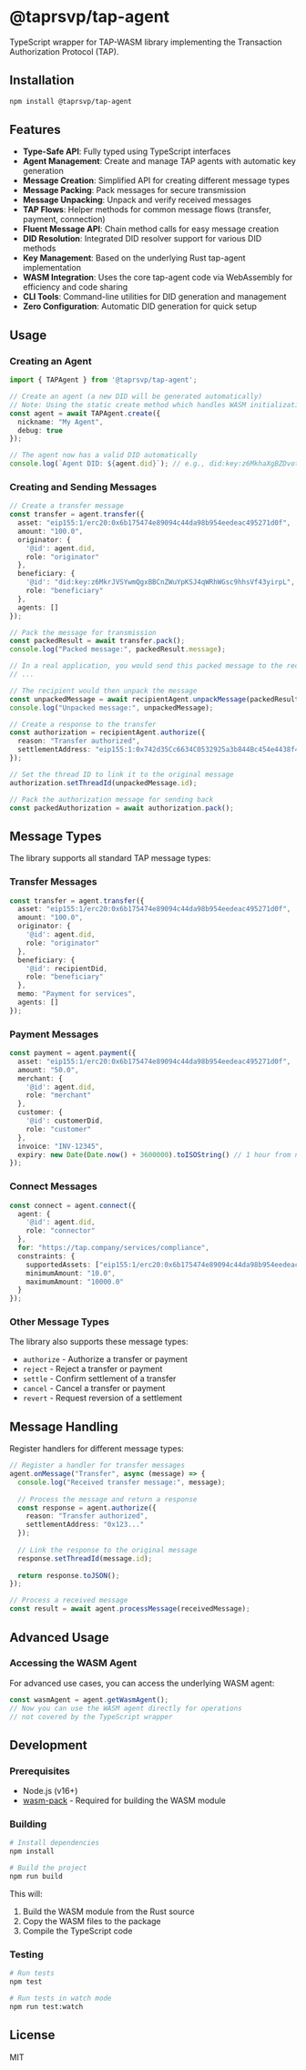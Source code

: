 # @taprsvp/tap-agent

TypeScript wrapper for TAP-WASM library implementing the Transaction Authorization Protocol (TAP).

## Installation

```bash
npm install @taprsvp/tap-agent
```

## Features

- **Type-Safe API**: Fully typed using TypeScript interfaces
- **Agent Management**: Create and manage TAP agents with automatic key generation
- **Message Creation**: Simplified API for creating different message types
- **Message Packing**: Pack messages for secure transmission
- **Message Unpacking**: Unpack and verify received messages
- **TAP Flows**: Helper methods for common message flows (transfer, payment, connection)
- **Fluent Message API**: Chain method calls for easy message creation
- **DID Resolution**: Integrated DID resolver support for various DID methods
- **Key Management**: Based on the underlying Rust tap-agent implementation
- **WASM Integration**: Uses the core tap-agent code via WebAssembly for efficiency and code sharing
- **CLI Tools**: Command-line utilities for DID generation and management
- **Zero Configuration**: Automatic DID generation for quick setup

## Usage

### Creating an Agent

```typescript
import { TAPAgent } from '@taprsvp/tap-agent';

// Create an agent (a new DID will be generated automatically)
// Note: Using the static create method which handles WASM initialization
const agent = await TAPAgent.create({
  nickname: "My Agent",
  debug: true
});

// The agent now has a valid DID automatically
console.log(`Agent DID: ${agent.did}`); // e.g., did:key:z6MkhaXgBZDvotDkL5257faiztiGiC2QtKLGpbnnEGta2doK
```

### Creating and Sending Messages

```typescript
// Create a transfer message
const transfer = agent.transfer({
  asset: "eip155:1/erc20:0x6b175474e89094c44da98b954eedeac495271d0f",
  amount: "100.0",
  originator: {
    '@id': agent.did,
    role: "originator"
  },
  beneficiary: {
    '@id': "did:key:z6MkrJVSYwmQgxBBCnZWuYpKSJ4qWRhWGsc9hhsVf43yirpL",
    role: "beneficiary"
  },
  agents: []
});

// Pack the message for transmission
const packedResult = await transfer.pack();
console.log("Packed message:", packedResult.message);

// In a real application, you would send this packed message to the recipient
// ...

// The recipient would then unpack the message
const unpackedMessage = await recipientAgent.unpackMessage(packedResult.message);
console.log("Unpacked message:", unpackedMessage);

// Create a response to the transfer
const authorization = recipientAgent.authorize({
  reason: "Transfer authorized",
  settlementAddress: "eip155:1:0x742d35Cc6634C0532925a3b844Bc454e4438f44e"
});

// Set the thread ID to link it to the original message
authorization.setThreadId(unpackedMessage.id);

// Pack the authorization message for sending back
const packedAuthorization = await authorization.pack();
```

## Message Types

The library supports all standard TAP message types:

### Transfer Messages

```typescript
const transfer = agent.transfer({
  asset: "eip155:1/erc20:0x6b175474e89094c44da98b954eedeac495271d0f",
  amount: "100.0",
  originator: {
    '@id': agent.did,
    role: "originator"
  },
  beneficiary: {
    '@id': recipientDid,
    role: "beneficiary"
  },
  memo: "Payment for services",
  agents: []
});
```

### Payment Messages

```typescript
const payment = agent.payment({
  asset: "eip155:1/erc20:0x6b175474e89094c44da98b954eedeac495271d0f",
  amount: "50.0",
  merchant: {
    '@id': agent.did,
    role: "merchant"
  },
  customer: {
    '@id': customerDid,
    role: "customer"
  },
  invoice: "INV-12345",
  expiry: new Date(Date.now() + 3600000).toISOString() // 1 hour from now
});
```

### Connect Messages

```typescript
const connect = agent.connect({
  agent: {
    '@id': agent.did,
    role: "connector"
  },
  for: "https://tap.company/services/compliance",
  constraints: {
    supportedAssets: ["eip155:1/erc20:0x6b175474e89094c44da98b954eedeac495271d0f"],
    minimumAmount: "10.0",
    maximumAmount: "10000.0"
  }
});
```

### Other Message Types

The library also supports these message types:

- `authorize` - Authorize a transfer or payment
- `reject` - Reject a transfer or payment
- `settle` - Confirm settlement of a transfer
- `cancel` - Cancel a transfer or payment
- `revert` - Request reversion of a settlement

## Message Handling

Register handlers for different message types:

```typescript
// Register a handler for transfer messages
agent.onMessage("Transfer", async (message) => {
  console.log("Received transfer message:", message);
  
  // Process the message and return a response
  const response = agent.authorize({
    reason: "Transfer authorized",
    settlementAddress: "0x123..."
  });
  
  // Link the response to the original message
  response.setThreadId(message.id);
  
  return response.toJSON();
});

// Process a received message
const result = await agent.processMessage(receivedMessage);
```

## Advanced Usage

### Accessing the WASM Agent

For advanced use cases, you can access the underlying WASM agent:

```typescript
const wasmAgent = agent.getWasmAgent();
// Now you can use the WASM agent directly for operations
// not covered by the TypeScript wrapper
```

## Development

### Prerequisites

- Node.js (v16+)
- [wasm-pack](https://rustwasm.github.io/wasm-pack/installer/) - Required for building the WASM module

### Building

```bash
# Install dependencies
npm install

# Build the project
npm run build
```

This will:
1. Build the WASM module from the Rust source
2. Copy the WASM files to the package
3. Compile the TypeScript code

### Testing

```bash
# Run tests
npm test

# Run tests in watch mode
npm run test:watch
```

## License

MIT